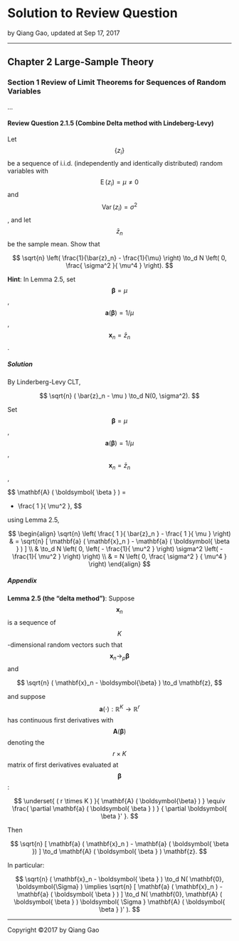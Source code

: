# Solution to Review Question

by Qiang Gao, updated at Sep 17, 2017

---

## Chapter 2 Large-Sample Theory

### Section 1 Review of Limit Theorems for Sequences of Random Variables

...

#### Review Question 2.1.5 (Combine Delta method with Lindeberg-Levy)

Let $$ \{ z_i \} $$ be a sequence of i.i.d. (independently and identically distributed) random variables with $$ \operatorname{E} ( z_i ) = \mu \neq 0 $$ and $$ \operatorname{Var} ( z_i ) = \sigma^2 $$, and let $$ \bar{z}_n $$ be the sample mean. Show that

$$
\sqrt{n}
\left( \frac{1}{\bar{z}_n} - \frac{1}{\mu}
  \right)
\to_d N
\left( 0, \frac{ \sigma^2 }{ \mu^4 }
  \right).
$$

**Hint**: In Lemma 2.5, set $$ \boldsymbol{\beta} = \mu $$, $$ \mathbf{a} ( \boldsymbol{\beta} ) = 1 / \mu $$, $$ \mathbf{x}_n = \bar{z}_n $$.

##### Solution

By Linderberg-Levy CLT,

$$
\sqrt{n} ( \bar{z}_n - \mu ) \to_d N(0, \sigma^2).
$$

Set $$ \boldsymbol{\beta} = \mu $$, $$ \mathbf{a} ( \boldsymbol{\beta} ) = 1 / \mu $$, $$ \mathbf{x}_n = \bar{z}_n $$,

$$
\mathbf{A} ( \boldsymbol{ \beta } ) =
- \frac{ 1 }{ \mu^2 },
$$

using Lemma 2.5,

$$
\begin{align}
\sqrt{n} \left( \frac{ 1 }{ \bar{z}_n } - 
  \frac{ 1 }{ \mu } \right) & =
\sqrt{n} [ \mathbf{a} ( \mathbf{x}_n ) - 
  \mathbf{a} ( \boldsymbol{ \beta } ) ] \\
& \to_d N \left( 0, \left( - \frac{1}{ \mu^2 } \right) \sigma^2 \left( - \frac{1}{ \mu^2 } \right) \right) \\
& = N \left( 0, \frac{ \sigma^2 } { \mu^4 } \right)
\end{align}
$$

##### Appendix

**Lemma 2.5 (the “delta method”)**: Suppose $$ \mathbf{x}_n $$ is a sequence of $$K$$-dimensional random vectors such that $$ \mathbf{x}_n \to_p \boldsymbol{\beta} $$ and

$$
\sqrt{n} ( \mathbf{x}_n - \boldsymbol{\beta} )
\to_d \mathbf{z},
$$

and suppose $$ \mathbf{a} (\cdot): \mathbb{R}^K \to \mathbb{R}^r $$ has continuous first derivatives with $$ \mathbf{A} ( \boldsymbol{\beta} ) $$ denoting the $$ r \times K $$ matrix of first derivatives evaluated at $$ \boldsymbol{\beta} $$:

$$
\underset{ ( r \times K ) }{ \mathbf{A} ( \boldsymbol{\beta} ) }
\equiv
\frac{
  \partial \mathbf{a} ( \boldsymbol{ \beta } ) }
  { \partial \boldsymbol{ \beta }' }.
$$

Then

$$
\sqrt{n} [ \mathbf{a} ( \mathbf{x}_n ) - \mathbf{a} (
  \boldsymbol{ \beta }) ] \to_d
\mathbf{A} ( \boldsymbol{ \beta } ) \mathbf{z}.
$$

In particular:

$$
\sqrt{n} ( \mathbf{x}_n - \boldsymbol{ \beta } ) \to_d
N( \mathbf{0}, \boldsymbol{\Sigma} )
\implies
\sqrt{n} [ \mathbf{a} ( \mathbf{x}_n ) - \mathbf{a}
( \boldsymbol{ \beta } ) ] \to_d N( \mathbf{0},
\mathbf{A} ( \boldsymbol{ \beta } )
\boldsymbol{ \Sigma } \mathbf{A} ( \boldsymbol{ \beta } )' ).
$$

---

Copyright ©2017 by Qiang Gao